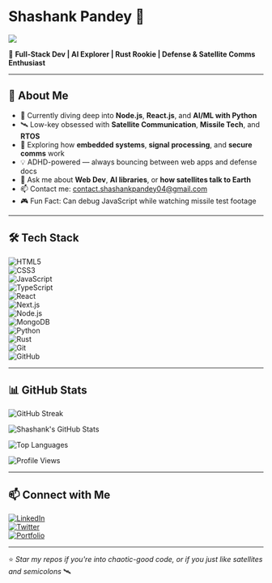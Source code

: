 # Shashank Pandey 👋  
![](https://dcbadge.limes.pink/api/shield/1201129677457215558)

🚀 **Full-Stack Dev | AI Explorer | Rust Rookie | Defense & Satellite Comms Enthusiast**

---

## 🧠 About Me
- 🔭 Currently diving deep into **Node.js**, **React.js**, and **AI/ML with Python**
- 🛰️ Low-key obsessed with **Satellite Communication**, **Missile Tech**, and **RTOS**
- 🔧 Exploring how **embedded systems**, **signal processing**, and **secure comms** work
- 💡 ADHD-powered — always bouncing between web apps and defense docs
- 💬 Ask me about **Web Dev**, **AI libraries**, or **how satellites talk to Earth**
- 📫 Contact me: [contact.shashankpandey04@gmail.com](mailto:contact.shashankpandey04@gmail.com)
- 🎮 Fun Fact: Can debug JavaScript while watching missile test footage

---

## 🛠 Tech Stack  
![HTML5](https://img.shields.io/badge/HTML5-E34F26?style=for-the-badge&logo=html5&logoColor=white)  
![CSS3](https://img.shields.io/badge/CSS3-1572B6?style=for-the-badge&logo=css3&logoColor=white)  
![JavaScript](https://img.shields.io/badge/JavaScript-F7DF1E?style=for-the-badge&logo=javascript&logoColor=black)  
![TypeScript](https://img.shields.io/badge/TypeScript-3178C6?style=for-the-badge&logo=typescript&logoColor=white)  
![React](https://img.shields.io/badge/React-61DAFB?style=for-the-badge&logo=react&logoColor=black)  
![Next.js](https://img.shields.io/badge/Next.js-000000?style=for-the-badge&logo=next.js&logoColor=white)  
![Node.js](https://img.shields.io/badge/Node.js-339933?style=for-the-badge&logo=node.js&logoColor=white)  
![MongoDB](https://img.shields.io/badge/MongoDB-4EA94B?style=for-the-badge&logo=mongodb&logoColor=white)  
![Python](https://img.shields.io/badge/Python-3776AB?style=for-the-badge&logo=python&logoColor=white)  
![Rust](https://img.shields.io/badge/Rust-000000?style=for-the-badge&logo=rust&logoColor=white)  
![Git](https://img.shields.io/badge/Git-F05032?style=for-the-badge&logo=git&logoColor=white)  
![GitHub](https://img.shields.io/badge/GitHub-181717?style=for-the-badge&logo=github&logoColor=white)

---

## 📊 GitHub Stats  

![GitHub Streak](https://streak-stats.demolab.com/?user=shashankpandey04)

![Shashank's GitHub Stats](https://github-readme-stats.vercel.app/api?username=shashankpandey04&show_icons=true&theme=radical)  

![Top Languages](https://github-readme-stats.vercel.app/api/top-langs/?username=shashankpandey04&layout=compact&theme=radical)  

![Profile Views](https://komarev.com/ghpvc/?username=shashankpandey04)  

---

## 📫 Connect with Me  
[![LinkedIn](https://img.shields.io/badge/LinkedIn-0077B5?style=for-the-badge&logo=linkedin&logoColor=white)](https://www.linkedin.com/in/shashankpandey04/)  
[![Twitter](https://img.shields.io/badge/Twitter-1DA1F2?style=for-the-badge&logo=twitter&logoColor=white)](https://x.com/ShashankP04)  
[![Portfolio](https://img.shields.io/badge/Portfolio-%23000000.svg?style=for-the-badge&logo=vercel&logoColor=white)](https://shashankpandey04.github.io)  

---

⭐ *Star my repos if you're into chaotic-good code, or if you just like satellites and semicolons* 🛰️
